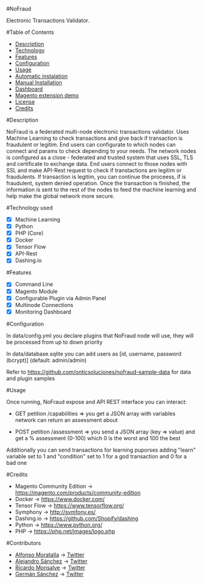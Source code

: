 #NoFraud

Electronic Transactions Validator. 

#Table of Contents

* [Description](https://github.com/onticsoluciones/nofraud#description)
* [Technology](https://github.com/onticsoluciones/nofraud#technology-used)
* [Features](https://github.com/onticsoluciones/nofraud#features)
* [Configuration](https://github.com/onticsoluciones/nofraud#configuration)
* [Usage](https://github.com/onticsoluciones/nofraud#usage)
* [Automatic instalation](https://github.com/onticsoluciones/nofraud/blob/master/doc/docker.md)
* [Manual Installation](https://github.com/onticsoluciones/nofraud/blob/master/doc/installation.md)
* [Dashboard](https://github.com/onticsoluciones/nofraud/blob/master/doc/dashboard.md)
* [Magento extension demo](https://github.com/onticsoluciones/nofraud/blob/master/doc/magento_manual.md)
* [License](https://github.com/onticsoluciones/nofraud/blob/master/LICENSE)
* [Credits](https://github.com/onticsoluciones/nofraud#credits)


#Description

NoFraud is a federated multi-node electronic transactions validator. Uses Machine Learning to check transactions and give back if transaction is fraudulent or legitim. End users can configurate to which nodes can connect and params to check depending to your needs. The network nodes is configured as a close - federated and trusted system that uses SSL, TLS and certificate to exchange data. End users connect to those nodes with SSL and make API-Rest request to check if transtactions are legitim or fraudulents. If transaction is legitim, you can continue the proceess, if is fraudulent, system denied operation. Once the transaction is finished, the information is sent to the rest of the nodes to feed the machine learning and help make the global network more secure.

#Technology used

- [x] Machine Learning
- [x] Python
- [x] PHP (Core)
- [x] Docker
- [x] Tensor Flow
- [x] API-Rest
- [x] Dashing.io

#Features

- [x] Command Line
- [x] Magento Module
- [x] Configurable Plugin via Admin Panel
- [x] Multinode Connections
- [x] Monitoring Dashboard

#Configuration

In data/config.yml you declare plugins that NoFraud node will use, they will be processed from up to down priority

In data/database.sqlite you can add users as [id, username, password (bcrypt)] (default: admin/admin)

Refer to https://github.com/onticsoluciones/nofraud-sample-data for data and plugin samples

#Usage

Once running, NoFraud expose and API REST interface you can interact:

- GET petition /capabilities => you get a JSON array with variables network can return an assessment about

- POST petition /assessment => you send a JSON array (key => value) and get a % assessment (0-100) which 0 is the worst and 100 the best

Additionally you can send transactions for learning puporses adding "learn" variable set to 1 and "condition" set to 1 for a god transaction and 0 for a bad one

#Credits

- Magento Community Edition -> https://magento.com/products/community-edition
- Docker -> https://www.docker.com/
- Tensor Flow -> https://www.tensorflow.org/
- Symphony -> http://symfony.es/
- Dashing.io -> https://github.com/Shopify/dashing
- Python -> https://www.python.org/
- PHP -> https://php.net/images/logo.php

#Contributors

* [Alfonso Moratalla](https://github.com/alfonsomoratalla) -> [Twitter](https://twitter.com/alfonso_ng)
* [Alejandro Sánchez](https://github.com/alsanchez) -> [Twitter](https://twitter.com/alsanchez_)
* [Ricardo Monsalve](https://github.com/ricarmon) -> [Twitter](https://twitter.com/ricarmonsalve)
* [Germán Sánchez](https://github.com/yercito) -> [Twitter](https://twitter.com/yeroncio)



